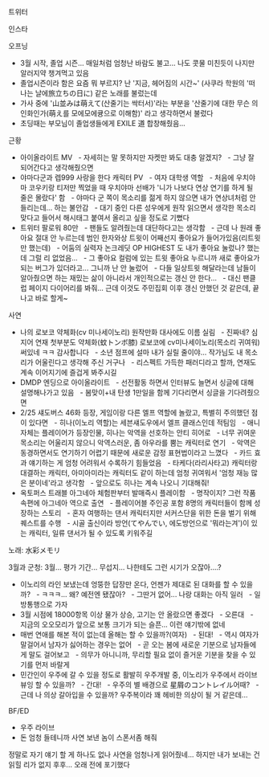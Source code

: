 




트위터





인스타

오프닝
- 3월 시작, 졸업 시즌... 매일처럼 엄청난 바람도 불고... 나도 콧물 미친듯이 나지만 알러지약 챙겨먹고 있음
- 졸업시즌이라 함은 요즘 뭐 부르지? 난 '지금, 헤어짐의 시간~' (사쿠라 학원의 '떠나는 날에旅立ちの日に) 같은 노래를 불렀는데
- 가사 중에 '山並みは萌えて(산줄기는 싹터서)'라는 부분을 '산줄기에 대한 무슨 의인화인가(萌え를 모에모에큥으로 이해함)' 라고 생각하면서 불렀다
- 초딩때는 부모님이 졸업생들에게 EXILE 道 합창해줬음...

근황
- 아이올라이트 MV
  - 자세히는 말 못하지만 자켓만 봐도 대충 알겠지?
  - 그냥 잘 되어간다고 생각해줬으면
- 야마다군과 렙999 사랑을 한다 캐릭터 PV
  - 여자 대학생 역할
  - 처음에 우치야마 코우키랑 티저만 찍었을 때 우치야마 선배가 '니가 나보다 연상 연기를 하게 될 줄은 몰랐다' 함
  - 야마다 군 쪽이 목소리를 젊게 하지 않으면 내가 연상녀처럼 안 들리는데... 하는 불안감
  - 대기 중인 다른 성우에게 원작 읽으면서 생각한 목소리 맞다고 들어서 해시태그 붙여서 올리고 싶을 정도로 기뻤다
- 트위터 팔로워 80만
  - 팬들도 알려줬는데 대단하다고는 생각함
  - 근데 나 원래 좋아요 절대 안 누르는데 범인 한자와상 트윗이 어째선지 좋아요가 들어가있음(리트윗만 했는데)
  - 어둠의 실력자 논크레딧 OP HIGHEST 도 내가 좋아요 눌렀나? 했는데 그럴 리 없었음...
  - 그 좋아요 컬럼에 있는 트윗 좋아요 누르니까 새로 좋아요가 되는 버그가 있더라고... 그니까 난 안 눌렀어
  - 다들 일상트윗 해달라는데 남들이 알아줬으면 하는 재밌는 삶이 아니라서 개인적으로는 갱신 안 한다...
  - 대신 팬클럽 페이지 다이어리를 봐줘... 근데 이것도 주민집회 이후 갱신 안했던 것 같은데, 끝나고 바로 할게~

사연
- 나의 로보코 약체화(cv 미나세이노리) 원작만화 대사에도 이름 실림
  - 진짜네? 심지어 연재 첫부분도 약체화(蚊トンボ膝) 로보코에 cv미나세이노리(목소리 귀여워) 써있네 ㅋㅋ 감사합니다
  - 소년 점프에 설마 내가 실릴 줄이야... 작가님도 내 목소리가 어울린다고 생각해 주신 거구나
  - 리스펙트 가득한 패러디라고 할까, 연재도 계속 이어지기에 즐겁게 봐주시길
- DMDP 엔딩으로 아이올라이트
  - 선전활동 하면서 인터뷰도 늘면서 싱글에 대해 설명해나가고 있음
  - 봄맞이+내 탄생 1만일을 함께 기다리면서 싱글을 기다려줬으면
- 2/25 섀도버스 46화 등장, 게임이랑 다른 엘프 역할에 놀랐고, 특별히 주의했던 점이 있다면
  - 히나(이노리 역할)는 세븐섀도우에서 엘프 클래스인데 적팀임
  - 애니 자체는 플레이어가 등장인물, 히나는 악역을 선호하는 안티 히어로
  - 너무 귀여운 목소리는 어울리지 않으니 악역스러운, 좀 아우라를 뿜는 캐릭터로 연기
  - 악역은 동경하면서도 연기하기 어렵기 때문에 새로운 감정 표현법이라고 느꼈다
  - 카드 효과 얘기하는 게 엄청 어려워서 수록하기 힘들었음
  - 타케다(라리사타고) 캐릭터랑 대결하는 캐릭터, 아미아미라는 캐릭터도 같이 하는데 엄청 귀여워서 '엄청 재능 많은 분이네'라고 생각함
  - 앞으로도 히나는 계속 나오니 기대해줘!
- 옥토퍼스 트래블 아그네아 체험판부터 발매즉시 플레이함
  - 명작이지? 그런 작품 속편에 아그네아 역으로 출연
  - 플레이어블 주인공 포함 8명의 캐릭터들이 함께 성장하는 스토리
  - 혼자 여행하는 댄서 캐릭터지만 서커스단을 위한 돈을 벌기 위해 퀘스트를 수행
  - 시골 출신이라 방언(てやんでい, 에도방언으로 '뭐라는겨')이 있는 캐릭터, 일류 댄서가 될 수 있도록 키워주길

노래: 水彩メモリ

3월과 군청: 3월... 평가 기간... 무섭지... 나한테도 그런 시기가 오잖아....?
- 이노리의 라인 보냈는데 엉뚱한 답장만 온다, 언젠가 제대로 된 대화를 할 수 있을까?
  - ㅋㅋㅋ... 왜? 예전엔 됐잖아?
  - 그딴거 없어... 나랑 대화는 아직 일러
  - 일방통행으로 가자
- 3월 시점에 18000항목 이상 물가 상승, 고기는 안 올랐으면 좋겠다
  - 오른대
  - 지금의 오오모리가 앞으로 보통 크기가 되는 슬픈... 이런 얘기밖에 없네
- 매번 연애를 해본 적이 없는데 올해는 할 수 있을까?(여자)
  - 된대!
  - 역시 여자가 말걸어서 남자가 싫어하는 경우는 없어
  - 곧 오는 봄에 새로운 기분으로 남자들에게 말도 걸어보고
  - 의무가 아니니까, 무리할 필요 없이 즐거운 기분을 찾을 수 있기를 먼저 바랄게
- 민간인이 우주에 갈 수 있을 정도로 활발히 우주개발 중, 이노리가 우주에서 라이브뷰잉 할 수 있을까?
  - 간대!
  - 우주의 별 배경으로 星屑のコントレイル어때?
  - 근데 나 의상 갈아입을 수 있을까? 우주복이라 꽤 헤비한 의상이 될 거 같은데...

BF/ED
- 우주 라이브
- 돈 엄청 들테니까 사연 보낸 놈이 스폰서좀 해줘

정말로 자기 얘기 할 게 하나도 없나 사연을 엄청나게 읽어줬네...
하지만 내가 보내는 건 읽힐 리가 없지 후후... 오래 전에 포기했다

